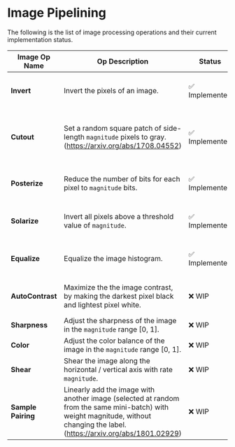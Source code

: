 # Image Pipelining

The following is the list of image processing operations and their current implementation status.

| Image Op Name | Op Description | Status | Test Description | Test Status |
| --- | --- | --- | --- | --- |
| **Invert** | Invert the pixels of an image. | ✅ Implemented |Compare results of applying the operation on a random image with PIL.ImageOps.invert.|PASSING|
| **Cutout** | Set a random square patch of side-length `magnitude` pixels to gray. (https://arxiv.org/abs/1708.04552) | ✅ Implemented |Check the results of the applying the operation, whether a few pixels have gray color values or not.<br />TODO: Include a test with more rigour.|PASSING|
| **Posterize** | Reduce the number of bits for each pixel to `magnitude` bits. | ✅ Implemented |Compare results of applying the operation on a random image with PIL.ImageOps.posterize.|PASSING|
| **Solarize** | Invert all pixels above a threshold value of `magnitude`. | ✅ Implemented |Compare results of applying the operation on a random image with PIL.ImageOps.solarize.|PASSING|
| **Equalize** | Equalize the image histogram. | ✅ Implemented |Compare results of applying the operation on a random image with PIL.ImageOps.equalize.|FAILING|
| **AutoContrast** | Maximize the the image contrast, by making the darkest pixel black and lightest pixel white. | ❌ WIP |Compare results of applying the operation on a random image with PIL.ImageOps.autocontrast.|N/A|
| **Sharpness** | Adjust the sharpness of the image in the `magnitude` range [0, 1]. | ❌ WIP |||
| **Color** | Adjust the color balance of the image in the `magnitude` range [0, 1]. | ❌ WIP |||
| **Shear** | Shear the image along the horizontal / vertical axis with rate `magnitude`. | ❌ WIP |||
| **Sample Pairing** | Linearly add the image with another image (selected at random from the same mini-batch) with weight magnitude, without changing the label. (https://arxiv.org/abs/1801.02929) | ❌ WIP |||
